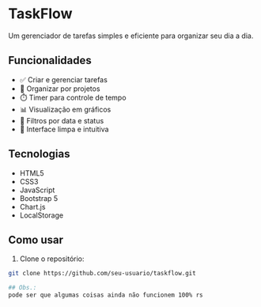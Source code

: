 # TaskFlow

Um gerenciador de tarefas simples e eficiente para organizar seu dia a dia.

## Funcionalidades

- ✅ Criar e gerenciar tarefas
- 📁 Organizar por projetos
- ⏱️ Timer para controle de tempo
- 📊 Visualização em gráficos
- 📅 Filtros por data e status
- 🎨 Interface limpa e intuitiva

## Tecnologias

- HTML5
- CSS3
- JavaScript
- Bootstrap 5
- Chart.js
- LocalStorage

## Como usar

1. Clone o repositório:
```bash
git clone https://github.com/seu-usuario/taskflow.git

## Obs.:
pode ser que algumas coisas ainda não funcionem 100% rs

